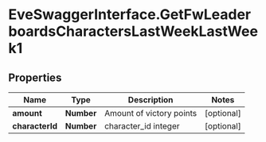 # EveSwaggerInterface.GetFwLeaderboardsCharactersLastWeekLastWeek1

## Properties
Name | Type | Description | Notes
------------ | ------------- | ------------- | -------------
**amount** | **Number** | Amount of victory points | [optional] 
**characterId** | **Number** | character_id integer | [optional] 


